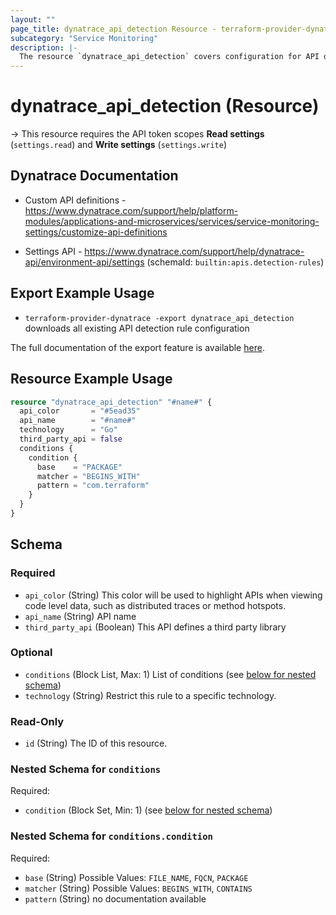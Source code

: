 ```yaml
---
layout: ""
page_title: dynatrace_api_detection Resource - terraform-provider-dynatrace"
subcategory: "Service Monitoring"
description: |-
  The resource `dynatrace_api_detection` covers configuration for API detection rules
---
```


# dynatrace_api_detection (Resource)

-> This resource requires the API token scopes **Read settings** (`settings.read`) and **Write settings** (`settings.write`)

## Dynatrace Documentation

- Custom API definitions - https://www.dynatrace.com/support/help/platform-modules/applications-and-microservices/services/service-monitoring-settings/customize-api-definitions

- Settings API - https://www.dynatrace.com/support/help/dynatrace-api/environment-api/settings (schemaId: `builtin:apis.detection-rules`)

## Export Example Usage

- `terraform-provider-dynatrace -export dynatrace_api_detection` downloads all existing API detection rule configuration

The full documentation of the export feature is available [here](https://registry.terraform.io/providers/dynatrace-oss/dynatrace/latest/docs/guides/export-v2).

## Resource Example Usage

```terraform
resource "dynatrace_api_detection" "#name#" {
  api_color       = "#5ead35"
  api_name        = "#name#"
  technology      = "Go"
  third_party_api = false
  conditions {
    condition {
      base    = "PACKAGE"
      matcher = "BEGINS_WITH"
      pattern = "com.terraform"
    }
  }
}
```

<!-- schema generated by tfplugindocs -->
## Schema

### Required

- `api_color` (String) This color will be used to highlight APIs when viewing code level data, such as distributed traces or method hotspots.
- `api_name` (String) API name
- `third_party_api` (Boolean) This API defines a third party library

### Optional

- `conditions` (Block List, Max: 1) List of conditions (see [below for nested schema](#nestedblock--conditions))
- `technology` (String) Restrict this rule to a specific technology.

### Read-Only

- `id` (String) The ID of this resource.

<a id="nestedblock--conditions"></a>
### Nested Schema for `conditions`

Required:

- `condition` (Block Set, Min: 1) (see [below for nested schema](#nestedblock--conditions--condition))

<a id="nestedblock--conditions--condition"></a>
### Nested Schema for `conditions.condition`

Required:

- `base` (String) Possible Values: `FILE_NAME`, `FQCN`, `PACKAGE`
- `matcher` (String) Possible Values: `BEGINS_WITH`, `CONTAINS`
- `pattern` (String) no documentation available
 
